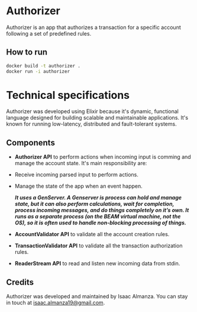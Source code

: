 # Authorizer

Authorizer is an app that authorizes a transaction for a specific account following a set of predefined rules.

## How to run

```bash
docker build -t authorizer .
docker run -i authorizer
```

# Technical specifications

Authorizer was developed using Elixir because it's dynamic, functional language designed for building scalable and maintainable applications. It's known for running low-latency, distributed and fault-tolerant systems.

## Components

- **Authorizer API** to perform actions when incoming input is comming and manage the account state. It's main responsibility are:
- Receive incoming parsed input to perform actions.
- Manage the state of the app when an event happen.

  **_It uses a GenServer. A Genserver is process can hold and manage state, but it can also perform calculations, wait for completion, process incoming messages, and do things completely on it’s own. It runs as a separate process (on the BEAM virtual machine, not the OS), so it is often used to handle non-blocking processing of things._**

- **AccountValidator API** to validate all the account creation rules.
- **TransactionValidator API** to validate all the transaction authorization rules.
- **ReaderStream API** to read and listen new incoming data from stdin.

## Credits

Authorizer was developed and maintained by Isaac Almanza. You can stay in touch at isaac.almanza19@gmail.com.

